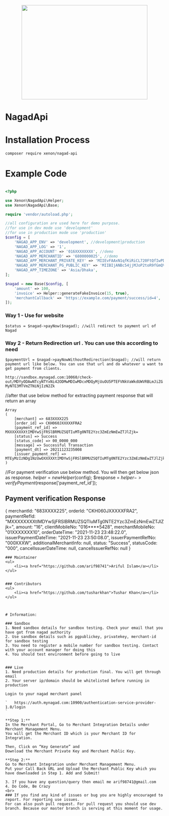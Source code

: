 <p align="center" ><img style="width: 400px; height: 300px;" src="https://github.com/arif98741/nagadApi/blob/master/file/nagad-logo.png"></p>

# NagadApi

# Installation Process

```bash
composer require xenon/nagad-api
```

# Example Code

```php

<?php

use Xenon\NagadApi\Helper;
use Xenon\NagadApi\Base;

require 'vendor/autoload.php';

//all configuration are used here for demo purpose.
//for use in dev mode use 'development'
//for use in production mode use 'production'
$config = [
    'NAGAD_APP_ENV' => 'development', //development|production
    'NAGAD_APP_LOG' => '1',
    'NAGAD_APP_ACCOUNT' => '016XXXXXXXX', //demo
    'NAGAD_APP_MERCHANTID' => '6800000025', //demo
    'NAGAD_APP_MERCHANT_PRIVATE_KEY' => 'MIIEvFAAxN1qfKiRiCL720FtQfIwPDp9ZqbG2OQbdyZUB8I08irKJ0x/psM4SjXasglHBK5G1DX7BmwcB/PRbC0cHYy3pXDmLI8pZl1NehLzbav0Y4fP4MdnpQnfzZJdpaGVE0oI15l',
    'NAGAD_APP_MERCHANT_PG_PUBLIC_KEY' => 'MIIBIjANBc54jjMJoP2toR9fGmQV7y9fzj',
    'NAGAD_APP_TIMEZONE' => 'Asia/Dhaka',
];

$nagad = new Base($config, [
    'amount' => 100,
    'invoice' => Helper::generateFakeInvoice(15, true),
    'merchantCallback' => 'https://example.com/payment/success/id=4',
]);
```

### Way 1 - Use for website
```
$status = $nagad->payNow($nagad); //will redirect to payment url of Nagad
```

### Way 2 - Return Redirection url . You can use this according to need 
```
$paymentUrl = $nagad->payNowWithoutRedirection($nagad); //will return payment url like below. You can use that url and do whatever u want to get payment from clients. 
```
`http://sandbox.mynagad.com:10060/check-out/MDYyODAwNTcyNTYxNi42ODMwMDIwMDcxMDQyMjUuOU5PTEFVNkVaWkdUWVRBLmJiZGMyNTE3MTVmZTNiNjIzN2Zk`

//after that use below method for extracting payment response that will return an array
```$response = Helper::successResponse('https://example.com/payment/success/id=4/?merchant=683XXXX225&order_id=CKH060JXXXXXFRA2&payment_ref_id=MXXXXXXXXtIMDYwSjFRSlBRMUZSQTIuMTg0NTE2Yzc3ZmEzNmEwZTJlZjk=&status=Success&status_code=00_0000_000&message=Successful%20Transaction&payment_dt=20211123235008&issuer_payment_ref=MTEyMzIzNDg1NzUwOS42ODMwMDIwMDcxMDQyMjUuQ0tIMDYwSjFRSlBRMUZSQTIuMTg0NTE2Yzc3ZmEzNmEwZTJlZjk=');
Array
(
    [merchant] => 683XXXX225
    [order_id] => CKH060JXXXXXFRA2
    [payment_ref_id] => MXXXXXXXXtIMDYwSjFRSlBRMUZSQTIuMTg0NTE2Yzc3ZmEzNmEwZTJlZjk=
    [status] => Success
    [status_code] => 00_0000_000
    [message] => Successful Transaction
    [payment_dt] => 20211123235008
    [issuer_payment_ref] => MTEyMzIzNDg1NzUwOXXXXXtIMDYwSjFRSlBRMUZSQTIuMTg0NTE2Yzc3ZmEzNmEwZTJlZjk=
)

```
//For payment verification use below method. You will then get below json as response. 
$helper = new Helper($config);
$response = $helper->verifyPayment($response['payment_ref_id']);

## Payment verification Response
{
	merchantId: "683XXXX225",
	orderId: "CKH060JXXXXXFRA2",
	paymentRefId: "MXXXXXXXXtIMDYwSjFRSlBRMUZSQTIuMTg0NTE2Yzc3ZmEzNmEwZTJlZjk=",
	amount: "16",
	clientMobileNo: "016****5428",
	merchantMobileNo: "01XXXXXXX10",
	orderDateTime: "2021-11-23 23:48:22.0",
	issuerPaymentDateTime: "2021-11-23 23:50:08.0",
	issuerPaymentRefNo: "000XXXW",
	additionalMerchantInfo: null,
	status: "Success",
	statusCode: "000",
	cancelIssuerDateTime: null,
	cancelIssuerRefNo: null
}

```
### Maintainer
<ul>
    <li><a href="https://github.com/arif98741">Ariful Islam</a></li>
</ul>


### Contributors
<ul>
    <li><a href="https://github.com/tusharkhan">Tushar Khan</a></li>
</ul>



# Information:

### Sandbox
1. Need sandbox details for sandbox testing. Check your email that you have got from nagad authority
2. Use sandbox details such as pgpublickey, privatekey, merchant-id for sandbox testing
3. You need to register a mobile number for sandbox testing. Contact with your account manager for doing this
4. You should test environment before going to live


### Live
1. Need production details for production final. You will get through email
2. Your server ip/domain should be whitelisted before running in production

Login to your nagad merchant panel

`   https://auth.mynagad.com:10900/authentication-service-provider-1.0/login
`

**Step 1:**
In the Merchant Portal, Go to Merchant Integration Details under Merchant Management Menu.
You will get the Merchant ID which is your Merchant ID for Integration.

Then, Click on “Key Generate” and 
Download the Merchant Private Key and Merchant Public Key.

**Step 2:**
Go to Merchant Integration under Merchant Management Menu.
Put your Call Back URL and Upload the Merchant Public Key which you have downloaded in Step 1. Add and Submit!

3. If you have any question/query then email me arif98741@gmail.com
4. Do Code, Be Crazy
<br>
### If you find any kind of issues or bug you are highly encouraged to report. For reporting use issues.
For can also push pull request. For pull request you should use dev branch. Because our master branch is serving at this moment for usage.



